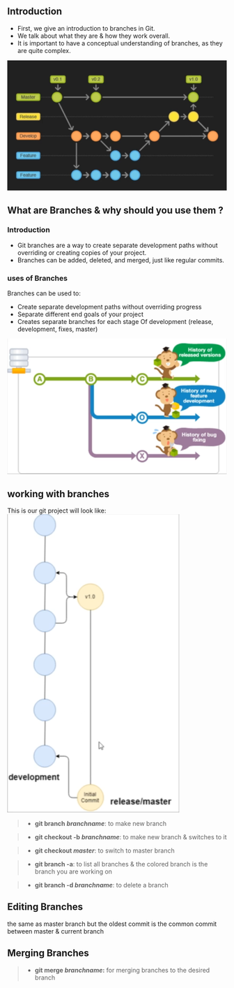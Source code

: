 ## Introduction
* First, we give an introduction to branches in Git.
* We talk about what they are & how they work
overall.
* It is important to have a conceptual
understanding of branches, as they are quite
complex.

![Branches](image.png)


## What are Branches & why should you use them ?  

### Introduction 
* Git branches are a way to create separate
development paths without overriding or
creating copies of your project.
* Branches can be added, deleted, and merged,
just like regular commits.

### uses of Branches  
Branches can be used to:
* Create separate development paths without
overriding progress
* Separate different end goals of your project
* Creates separate branches for each stage Of
development (release, development, fixes, master)

![alt text](image-1.png)  


## working with branches  

This is our git project will look like:
![alt text](image-2.png)  

>*  **git branch *branchname***: to make new branch  

>*  **git checkout -b *branchname***: to make new branch & switches to it    

>*  **git checkout  *master***: to switch to master branch    

>*  **git branch  -a**: to list all branches & the colored branch is the branch you are working on  

>* **git branch -d *branchname***: to delete a branch

## Editing Branches  

 the same as master branch but the oldest commit is the common commit between master & current branch

## Merging Branches  

> * **git merge *branchname*:** for merging branches to the desired branch  

